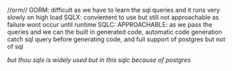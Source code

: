 //orm//
GORM: difficult as we have to learn the sql queries and it runs very slowly on high load
SQLX: convientent to use but still not approachable as failure wont occur until runtime
SQLC: APPROACHABLE: as we pass the queries and we can the built in generated code, automatic code generation
catch sql query before generating code, and full support of postgres but not of sql 

*but thou sqlx is widely used but in this sqlc because of postgres*